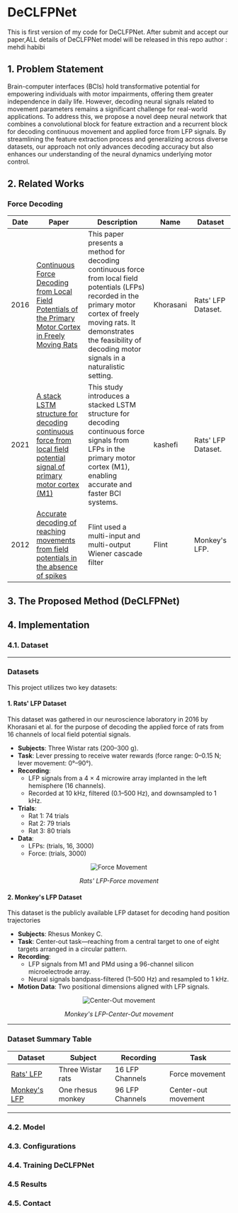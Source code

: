 # DeCLFPNet 
This is first version of my code for DeCLFPNet.
After submit and accept our paper,ALL details of DeCLFPNet model will be released in this repo 
author : mehdi habibi 


## 1. Problem Statement
Brain-computer interfaces (BCIs) hold transformative potential for empowering individuals with motor impairments, offering them greater independence in daily life. However, decoding neural signals related to movement parameters remains a significant challenge for real-world applications. To address this, we propose a novel deep neural network that combines a convolutional block for feature extraction and a recurrent block for decoding continuous movement and applied force from LFP signals. By streamlining the feature extraction process and generalizing across diverse datasets, our approach not only advances decoding accuracy but also enhances our understanding of the neural dynamics underlying motor control.

## 2. Related Works
### Force Decoding
| Date | Paper | Description | Name| Dataset|
|------|-------|-------------|--------|-----------|
| 2016 | [Continuous Force Decoding from Local Field Potentials of the Primary Motor Cortex in Freely Moving Rats](https://www.nature.com/articles/srep35238) | This paper presents a method for decoding continuous force from local field potentials (LFPs) recorded in the primary motor cortex of freely moving rats. It demonstrates the feasibility of decoding motor signals in a naturalistic setting. | Khorasani|Rats' LFP Dataset.
| 2021 | [A stack LSTM structure for decoding continuous force from local field potential signal of primary motor cortex (M1)](https://bmcbioinformatics.biomedcentral.com/articles/10.1186/s12859-020-03953-0#:~:text=The%20proposed%20stack%20LSTM%20structure,accurate%20and%20faster%20BCI%20systems.) | This study introduces a stacked LSTM structure for decoding continuous force signals from LFPs in the primary motor cortex (M1), enabling accurate and faster BCI systems. | kashefi|Rats' LFP Dataset.
| 2012 | [Accurate decoding of reaching movements from field potentials in the absence of spikes](https://iopscience.iop.org/article/10.1088/1741-2560/9/4/046006) | Flint used a multi-input and multi-output Wiener cascade filter| Flint | Monkey's LFP.

## 3. The Proposed Method (DeCLFPNet)
   
## 4. Implementation
   
### 4.1. Dataset
---

### Datasets

This project utilizes two key datasets:  

#### 1. Rats' LFP Dataset  
This dataset was gathered in our neuroscience laboratory in 2016 by Khorasani et al. for the purpose of decoding the applied force of rats from 16 channels of local field potential signals.
- **Subjects**: Three Wistar rats (200–300 g).  
- **Task**: Lever pressing to receive water rewards (force range: 0–0.15 N; lever movement: 0°–90°).  
- **Recording**:  
  - LFP signals from a 4 × 4 microwire array implanted in the left hemisphere (16 channels).  
  - Recorded at 10 kHz, filtered (0.1–500 Hz), and downsampled to 1 kHz.  
- **Trials**:  
  - Rat 1: 74 trials  
  - Rat 2: 79 trials  
  - Rat 3: 80 trials  
- **Data**:  
  - LFPs: (trials, 16, 3000)  
  - Force: (trials, 3000)
 
<p align="center">
  <img src="https://github.com/user-attachments/assets/f66eb7d4-2447-4148-9e35-c6ad0d66c812" alt="Force Movement">
</p>
<p align="center"><i>Rats' LFP-Force movement</i></p>

#### 2. Monkey's LFP Dataset  
This dataset is the publicly available LFP dataset for decoding hand position
trajectories
- **Subjects**: Rhesus Monkey C.  
- **Task**: Center-out task—reaching from a central target to one of eight targets arranged in a circular pattern.  
- **Recording**:  
  - LFP signals from M1 and PMd using a 96-channel silicon microelectrode array.  
  - Neural signals bandpass-filtered (1–500 Hz) and resampled to 1 kHz.  
- **Motion Data**: Two positional dimensions aligned with LFP signals.
<p align="center">
  <img src="https://github.com/user-attachments/assets/541fd9ba-100a-41e0-9933-a7e4dfb08a1c" alt="Center-Out movement">
</p>
<p align="center"><i>Monkey's LFP-Center-Out movement</i></p>


---

### Dataset Summary Table  

| **Dataset**   | **Subject**         | **Recording**        | **Task**                |  
|---------------|---------------------|----------------------|-------------------------|  
| [Rats' LFP](https://www.nature.com/articles/srep35238)     | Three Wistar rats   | 16 LFP Channels      | Force movement          |  
| [Monkey's LFP](https://portal.nersc.gov/project/crcns/download/dream/data_sets/Flint_2012)  | One rhesus monkey   | 96 LFP Channels      | Center-out movement     |  

---


### 4.2. Model
### 4.3. Configurations
### 4.4. Training DeCLFPNet
### 4.5  Results
### 4.5. Contact
   

